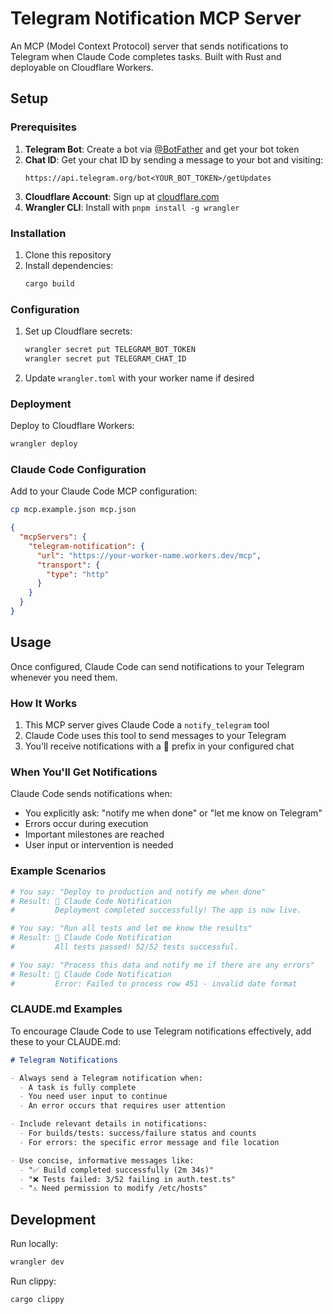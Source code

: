 # Telegram Notification MCP Server

An MCP (Model Context Protocol) server that sends notifications to Telegram when Claude Code completes tasks. Built with Rust and deployable on Cloudflare Workers.

## Setup

### Prerequisites

1. **Telegram Bot**: Create a bot via [@BotFather](https://t.me/botfather) and get your bot token
2. **Chat ID**: Get your chat ID by sending a message to your bot and visiting:
   ```
   https://api.telegram.org/bot<YOUR_BOT_TOKEN>/getUpdates
   ```
3. **Cloudflare Account**: Sign up at [cloudflare.com](https://cloudflare.com)
4. **Wrangler CLI**: Install with `pnpm install -g wrangler`

### Installation

1. Clone this repository
2. Install dependencies:
   ```bash
   cargo build
   ```

### Configuration

1. Set up Cloudflare secrets:
   ```bash
   wrangler secret put TELEGRAM_BOT_TOKEN
   wrangler secret put TELEGRAM_CHAT_ID
   ```

2. Update `wrangler.toml` with your worker name if desired

### Deployment

Deploy to Cloudflare Workers:
```bash
wrangler deploy
```

### Claude Code Configuration

Add to your Claude Code MCP configuration:

```bash
cp mcp.example.json mcp.json
```

```json
{
  "mcpServers": {
    "telegram-notification": {
      "url": "https://your-worker-name.workers.dev/mcp",
      "transport": {
        "type": "http"
      }
    }
  }
}
```

## Usage

Once configured, Claude Code can send notifications to your Telegram whenever you need them.

### How It Works

1. This MCP server gives Claude Code a `notify_telegram` tool
2. Claude Code uses this tool to send messages to your Telegram
3. You'll receive notifications with a 🤖 prefix in your configured chat

### When You'll Get Notifications

Claude Code sends notifications when:
- You explicitly ask: "notify me when done" or "let me know on Telegram"
- Errors occur during execution
- Important milestones are reached
- User input or intervention is needed

### Example Scenarios

```bash
# You say: "Deploy to production and notify me when done"
# Result: 🤖 Claude Code Notification
#         Deployment completed successfully! The app is now live.

# You say: "Run all tests and let me know the results"
# Result: 🤖 Claude Code Notification
#         All tests passed! 52/52 tests successful.

# You say: "Process this data and notify me if there are any errors"
# Result: 🤖 Claude Code Notification
#         Error: Failed to process row 451 - invalid date format
```

### CLAUDE.md Examples

To encourage Claude Code to use Telegram notifications effectively, add these to your CLAUDE.md:

```markdown
# Telegram Notifications

- Always send a Telegram notification when:
  - A task is fully complete
  - You need user input to continue
  - An error occurs that requires user attention

- Include relevant details in notifications:
  - For builds/tests: success/failure status and counts
  - For errors: the specific error message and file location

- Use concise, informative messages like:
  - "✅ Build completed successfully (2m 34s)"
  - "❌ Tests failed: 3/52 failing in auth.test.ts"
  - "⚠️ Need permission to modify /etc/hosts"
```

## Development

Run locally:
```bash
wrangler dev
```

Run clippy:
```bash
cargo clippy
```